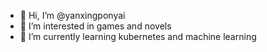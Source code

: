 - 👋 Hi, I’m @yanxingponyai
- 👀 I’m interested in games and novels
- 🌱 I’m currently learning kubernetes and machine learning


<!---
yanxingponyai/yanxingponyai is a ✨ special ✨ repository because its `README.md` (this file) appears on your GitHub profile.
You can click the Preview link to take a look at your changes.
--->
